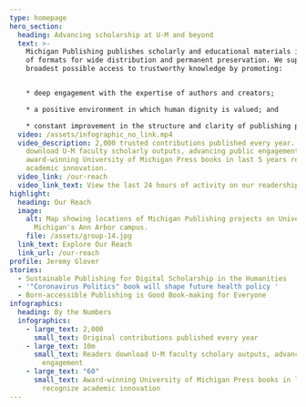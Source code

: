 ```yaml
---
type: homepage
hero_section:
  heading: Advancing scholarship at U-M and beyond
  text: >-
    Michigan Publishing publishes scholarly and educational materials in a range
    of formats for wide distribution and permanent preservation. We support the
    broadest possible access to trustworthy knowledge by promoting:


    * deep engagement with the expertise of authors and creators;

    * a positive environment in which human dignity is valued; and

    * constant improvement in the structure and clarity of publishing processes.
  video: /assets/infographic_no_link.mp4
  video_description: 2,000 trusted contributions published every year. 10M readers
    download U-M faculty scholarly outputs, advancing public engagement. 60
    award-winning University of Michigan Press books in last 5 years recognize
    academic innovation.
  video_link: /our-reach
  video_link_text: View the last 24 hours of activity on our readership map
highlight:
  heading: Our Reach
  image:
    alt: Map showing locations of Michigan Publishing projects on University of
      Michigan's Ann Arbor campus.
    file: /assets/group-14.jpg
  link_text: Explore Our Reach
  link_url: /our-reach
profile: Jeremy Glover
stories:
  - Sustainable Publishing for Digital Scholarship in the Humanities
  - '"Coronavirus Politics" book will shape future health policy '
  - Born-accessible Publishing is Good Book-making for Everyone
infographics:
  heading: By the Numbers
  infographics:
    - large_text: 2,000
      small_text: Original contributions published every year
    - large_text: 10m
      small_text: Readers download U-M faculty scholary outputs, advancing public
        engagement
    - large_text: "60"
      small_text: Award-winning University of Michigan Press books in last 5 years
        recognize academic innovation
---
```

